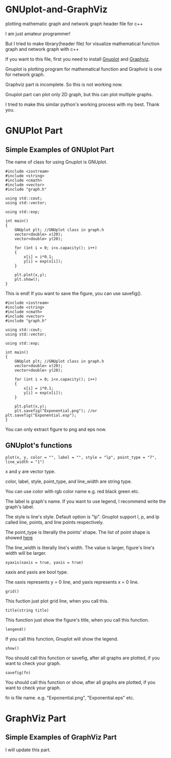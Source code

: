 # GNUplot-and-GraphViz
plotting mathematic graph and network graph header file for c++

I am just amateur programmer!

But I tried to make library(header file) for visualize mathematical function graph and network graph with c++

If you want to this file, first you need to install [Gnuplot](http://www.gnuplot.info/download.html) and [Graphviz](https://www.graphviz.org/download/).

Gnuplot is plotting program for mathematical function and Graphviz is one for network graph.

Graphviz part is incomplete. So this is not working now.

Gnuplot part can plot only 2D graph, but this can plot multiple graphs.

I tried to make this similar python's working process with my best.
Thank you.

# GNUPlot Part
## Simple Examples of GNUplot Part
The name of class for using Gnuplot is GNUplot.

~~~
#include <iostream>
#include <string>
#include <cmath>
#include <vector>
#include "graph.h"

using std::cout;
using std::vector;

using std::exp;

int main()
{
    GNUplot plt; //GNUplot class in graph.h
    vector<double> x(20);
    vector<double> y(20);
    
    for (int i = 0; i<x.capacity(); i++)
    {
        x[i] = i*0.1;
        y[i] = exp(x[i]);
    }
    
    plt.plot(x,y);
    plt.show();
}
~~~

This is end!
If you want to save the figure, you can use savefig().
~~~
#include <iostream>
#include <string>
#include <cmath>
#include <vector>
#include "graph.h"

using std::cout;
using std::vector;

using std::exp;

int main()
{
    GNUplot plt; //GNUplot class in graph.h
    vector<double> x(20);
    vector<double> y(20);
    
    for (int i = 0; i<x.capacity(); i++)
    {
        x[i] = i*0.1;
        y[i] = exp(x[i]);
    }
    
    plt.plot(x,y);
    plt.savefig("Exponential.png"); //or plt.savefig("Exponential.esp");
}
~~~

You can only extract figure to png and eps now.

## GNUplot's functions
    plot(x, y, color = "", label = "", style = "lp", point_type = "7", line_width = "1")

x and y are vector<double> type.

color, label, style, point_type, and line_width are string type.

You can use color with rgb color name e.g. red black green etc.

The label is graph's name. If you want to use legend, I recommend write the graph's label.
    
The style is line's style. Default option is "lp". Gnuplot support l, p, and lp called line, points, and line points respectively.
    
The point_type is literally the points' shape. The list of point shape is showed [here](https://livebook.manning.com/book/gnuplot-in-action-second-edition/chapter-9/158)
    
The line_width is literally line's width. The value is larger, figure's line's width will be larger.
    
    xyaxis(xaxis = true, yaxis = true)

xaxis and yaxis are bool type.
    
The xaxis represents y = 0 line, and yaxis represents x = 0 line.
    
    grid()

This fuction just plot grid line, when you call this.
    
    title(string title)
    
This function just show the figure's title, when you call this function.
    
    lengend()
    
If you call this function, Gnuplot will show the legend.

    show()

You should call this function or savefig, after all graphs are plotted, if you want to check your graph.
    
    savefig(fn)
    
You should call this function or show, after all graphs are plotted, if you want to check your graph.
    
fn is file name. e.g. "Exponential.png", "Exponential.eps" etc.
    
# GraphViz Part
## Simple Examples of GraphViz Part
I will update this part.
